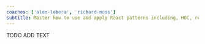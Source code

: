 ```yaml
---
coaches: ['alex-lobera', 'richard-moss']
subtitle: Master how to use and apply React patterns including, HOC, render props and perpendicular composition with hooks in this workshop in London
---
```


TODO ADD TEXT
